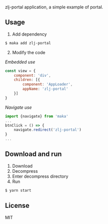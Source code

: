 zlj-portal application, a simple example of portal.

## Usage

1. Add dependency
```bash
$ maka add zlj-portal
```

2. Modify the code

*Embedded use*
```javascript
const view = {
    component: 'div',
    children: [{
        component: 'AppLoader',
        appName: 'zlj-portal'
    }]
}
```
*Navigate use*
```javascript
import {navigate} from 'maka'
...
btnClick = () => {
    navigate.redirect('zlj-portal')
}
...
```

## Download and run

1. Download
2. Decompress
3. Enter decompress directory
4. Run
```bash
$ yarn start
```

## License

MIT

